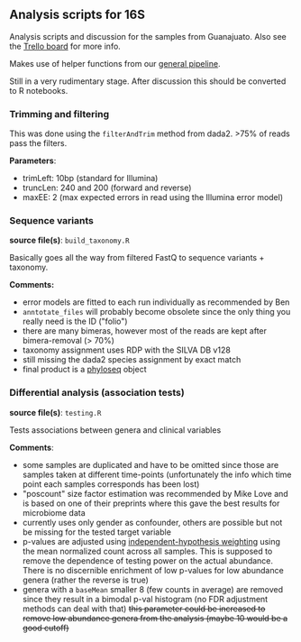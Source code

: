 ## Analysis scripts for 16S

Analysis scripts and discussion for the samples from Guanajuato. Also see
the [Trello board](https://trello.com/b/rHtrpyiz/microbiome) for more info.

Makes use of helper functions from our [general pipeline](https://github.com/resendislab/microbiome).

Still in a very rudimentary stage. After discussion this should be converted
to R notebooks.

### Trimming and filtering

This was done using the `filterAndTrim` method from dada2. >75% of reads pass
the filters.

**Parameters**:

- trimLeft: 10bp (standard for Illumina)
- truncLen: 240 and 200 (forward and reverse)
- maxEE: 2 (max expected errors in read using the Illumina error model)

### Sequence variants

**source file(s)**: `build_taxonomy.R`

Basically goes all the way from filtered FastQ to sequence variants + taxonomy.

**Comments:**

- error models are fitted to each run individually as recommended by Ben
- `anntotate_files` will probably become obsolete since the only thing you really
  need is the ID ("folio")
- there are many bimeras, however most of the reads are kept after bimera-removal
  (> 70%)
- taxonomy assignment uses RDP with the SILVA DB v128
- still missing the dada2 species assignment by exact match
- final product is a [phyloseq](https://joey711.github.io/phyloseq/) object

### Differential analysis (association tests)

**source file(s)**: `testing.R`

Tests associations between genera and clinical variables

**Comments**:

- some samples are duplicated and have to be omitted since those are samples taken
  at different time-points (unfortunately the info which time point each samples
  corresponds has been lost)
- "poscount" size factor estimation was recommended by Mike Love and is based on
  one of their preprints where this gave the best results for microbiome data
- currently uses only gender as confounder, others are possible but not be missing
  for the tested target variable
- p-values are adjusted using [independent-hypothesis weighting](https://www.ncbi.nlm.nih.gov/pmc/articles/PMC4930141/)
  using the mean normalized count across all samples. This is supposed to remove
  the dependence of testing power on the actual abundance. There is no discernible
  enrichment of low p-values for low abundance genera (rather the reverse is true)
- genera with a `baseMean` smaller 8 (few counts in average) are removed
  since they result in a bimodal p-val histogram (no FDR adjustment methods can deal with that)
  ~~this parameter could be increased to remove low abundance genera from the analysis
  (maybe 10 would be a good cutoff)~~

